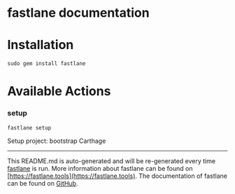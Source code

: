 fastlane documentation
================
# Installation
```
sudo gem install fastlane
```
# Available Actions
### setup
```
fastlane setup
```
Setup project: bootstrap Carthage

----

This README.md is auto-generated and will be re-generated every time [fastlane](https://fastlane.tools) is run.
More information about fastlane can be found on [https://fastlane.tools](https://fastlane.tools).
The documentation of fastlane can be found on [GitHub](https://github.com/fastlane/fastlane/tree/master/fastlane).
